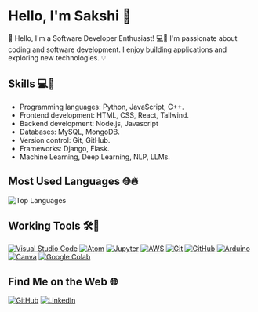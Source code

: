 

<!--
**sakshi2215/sakshi2215** is a ✨ _special_ ✨ repository because its `README.md` (this file) appears on your GitHub profile.

Here are some ideas to get you started:

- 🔭 I’m currently working on ...
- 🌱 I’m currently learning ...
- 👯 I’m looking to collaborate on ...
- 🤔 I’m looking for help with ...
- 💬 Ask me about ...
- 📫 How to reach me: ...
- 😄 Pronouns: ...
- ⚡ Fun fact: ...
-->
# Hello, I'm Sakshi 👋

👋 Hello, I'm a Software Developer Enthusiast! 💻🚀 I'm passionate about coding and software development. I enjoy building applications and exploring new technologies. 💡


## Skills 💻🔧

- Programming languages: Python, JavaScript, C++.
- Frontend development: HTML, CSS, React, Tailwind.
- Backend development: Node.js, Javascript
- Databases: MySQL, MongoDB.
- Version control: Git, GitHub.
- Frameworks: Django, Flask.
- Machine Learning, Deep Learning, NLP, LLMs.
  
## Most Used Languages 🌐🔥
![Top Languages](https://github-readme-stats.vercel.app/api/top-langs/?username=sakshi2215&layout=compact&hide=html)

## Working Tools 🛠️🔧

 [![Visual Studio Code](https://img.shields.io/badge/Visual%20Studio%20Code-%23007ACC.svg?style=for-the-badge&logo=visual-studio-code&logoColor=white)](https://code.visualstudio.com/)
[![Atom](https://img.shields.io/badge/Atom-%2366595C.svg?style=for-the-badge&logo=atom&logoColor=white)](https://atom.io/)
[![Jupyter](https://img.shields.io/badge/Jupyter-%23F37626.svg?style=for-the-badge&logo=jupyter&logoColor=white)](https://jupyter.org/)
[![AWS](https://img.shields.io/badge/AWS-%23FF9900.svg?style=for-the-badge&logo=amazon-aws&logoColor=white)](https://aws.amazon.com/)
[![Git](https://img.shields.io/badge/Git-%23F05032.svg?style=for-the-badge&logo=git&logoColor=white)](https://git-scm.com/)
[![GitHub](https://img.shields.io/badge/GitHub-%2312100E.svg?style=for-the-badge&logo=github&logoColor=white)](https://github.com/)
[![Arduino](https://img.shields.io/badge/Arduino-%2300979D.svg?style=for-the-badge&logo=arduino&logoColor=white)](https://www.arduino.cc/)
[![Canva](https://img.shields.io/badge/Canva-%2300C4CC.svg?style=for-the-badge&logo=canva&logoColor=white)](https://www.canva.com/)
[![Google Colab](https://img.shields.io/badge/Google%20Colab-%23F9AB00.svg?style=for-the-badge&logo=google-colab&logoColor=white)](https://colab.research.google.com/)




## Find Me on the Web 🌐

[![GitHub](https://img.shields.io/badge/GitHub-%2312100E.svg?style=for-the-badge&logo=github&logoColor=white)](https://github.com/sakshi2215)
[![LinkedIn](https://img.shields.io/badge/LinkedIn-%230077B5.svg?style=for-the-badge&logo=linkedin&logoColor=white)](https://www.linkedin.com/in/sakshi-sinha-5a0a2b226/)
